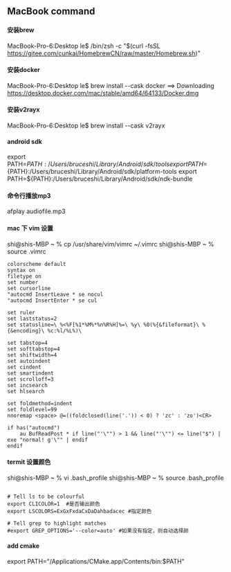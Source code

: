 ## MacBook command

#### 安装brew
MacBook-Pro-6:Desktop le$ /bin/zsh -c "$(curl -fsSL https://gitee.com/cunkai/HomebrewCN/raw/master/Homebrew.sh)"

#### 安装docker
MacBook-Pro-6:Desktop le$ brew install --cask docker
==> Downloading https://desktop.docker.com/mac/stable/amd64/64133/Docker.dmg

#### 安装v2rayx
MacBook-Pro-6:Desktop le$ brew install --cask v2rayx

#### android sdk
export PATH=${PATH}:/Users/bruceshi/Library/Android/sdk/tools
export PATH=${PATH}:/Users/bruceshi/Library/Android/sdk/platform-tools
export PATH=${PATH}:/Users/bruceshi/Library/Android/sdk/ndk-bundle


#### 命令行播放mp3
afplay audiofile.mp3

#### mac 下 vim 设置
shi@shis-MBP ~ % cp /usr/share/vim/vimrc ~/.vimrc
shi@shis-MBP ~ % source .vimrc 
```
colorscheme default     
syntax on               
filetype on             
set number              
set cursorline         
"autocmd InsertLeave * se nocul
"autocmd InsertEnter * se cul

set ruler               
set laststatus=2        
set statusline=\ %<%F[%1*%M%*%n%R%H]%=\ %y\ %0(%{&fileformat}\ %{&encoding}\ %c:%l/%L%)\
                        
set tabstop=4           
set softtabstop=4
set shiftwidth=4        
set autoindent          
set cindent            
set smartindent        
set scrolloff=3        
set incsearch           
set hlsearch            

set foldmethod=indent   
set foldlevel=99        
nnoremap <space> @=((foldclosed(line('.')) < 0) ? 'zc' : 'zo')<CR>
                        
if has("autocmd")
    au BufReadPost * if line("'\"") > 1 && line("'\"") <= line("$") | exe "normal! g'\"" | endif
endif
```

#### termit 设置颜色
shi@shis-MBP ~ % vi .bash_profile 
shi@shis-MBP ~ % source .bash_profile 
```shell

# Tell ls to be colourful
export CLICOLOR=1  #是否输出颜色
export LSCOLORS=ExGxFxdaCxDaDahbadacec #指定颜色
  
# Tell grep to highlight matches
#export GREP_OPTIONS='--color=auto' #如果没有指定，则自动选择颜

```
#### add cmake 
export PATH="/Applications/CMake.app/Contents/bin:$PATH"